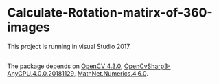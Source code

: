 # Calculate-Rotation-matirx-of-360-images
This project is running in visual Studio 2017.
##
The package depends on
[OpenCV 4.3.0](https://opencv.org/opencv-4-3-0/),
[OpenCvSharp3-AnyCPU.4.0.0.20181129](https://www.nuget.org/packages/OpenCvSharp3-AnyCPU/), 
[MathNet.Numerics.4.6.0](https://www.nuget.org/packages/MathNet.Numerics/4.6.0).
